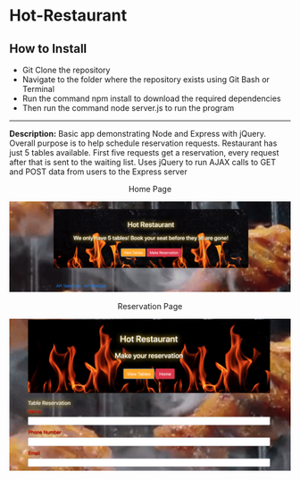 # Hot-Restaurant

## How to Install

* Git Clone the repository
* Navigate to the folder where the repository exists using Git Bash or Terminal
* Run the command npm install to download the required dependencies
* Then run the command node server.js to run the program
---------------------------------------------------------------------------------------
 **Description:** Basic app demonstrating Node and Express with jQuery. Overall purpose is to help schedule reservation requests. Restaurant has just 5 tables available. First five requests get a reservation, every request after that is sent to the waiting list. Uses jQuery to run AJAX calls to GET and POST data from users to the Express server

<!-- * Live Demo: <https://example.bleh> -->

<p align="center">
Home Page
</p>

![Hot Restaurant Image](images/home.png)

<p align="center">
Reservation Page
</p>

![Hot Restaurant Reservation](images/reservations.png)
